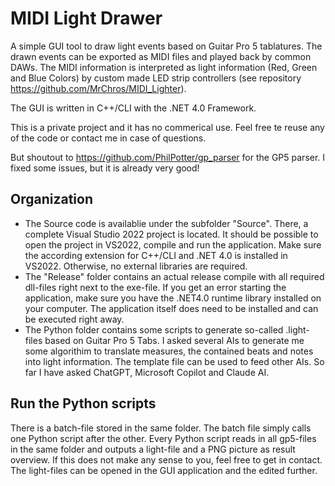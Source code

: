 # MIDI Light Drawer
A simple GUI tool to draw light events based on Guitar Pro 5 tablatures. The drawn events can be exported as MIDI files and played back by common DAWs. The MIDI information is interpreted as light information (Red, Green and Blue Colors) by custom made LED strip controllers (see repository https://github.com/MrChros/MIDI_Lighter). 

The GUI is written in C++/CLI with the .NET 4.0 Framework.

This is a private project and it has no commerical use. Feel free te reuse any of the code or contact me in case of questions.

But shoutout to https://github.com/PhilPotter/gp_parser for the GP5 parser. I fixed some issues, but it is already very good!

## Organization

* The Source code is availablie under the subfolder "Source". There, a complete Visual Studio 2022 project is located. It should be possible to open the project in VS2022, compile and run the application. Make sure the according extension for C++/CLI and .NET 4.0 is installed in VS2022. Otherwise, no external libraries are required.
* The "Release" folder contains an actual release compile with all required dll-files right next to the exe-file. If you get an error starting the application, make sure you have the .NET4.0 runtime library installed on your computer. The application itself does need to be installed and can be executed right away.
* The Python folder contains some scripts to generate so-called .light-files based on Guitar Pro 5 Tabs. I asked several AIs to generate me some algorithim to translate measures, the contained beats and notes into light information. The template file can be used to feed other AIs. So far I have asked ChatGPT, Microsoft Copilot and Claude AI.

## Run the Python scripts

There is a batch-file stored in the same folder. The batch file simply calls one Python script after the other. Every Python script reads in all gp5-files in the same folder and outputs a light-file and a PNG picture as result overview. If this does not make any sense to you, feel free to get in contact. The light-files can be opened in the GUI application and the edited further.
